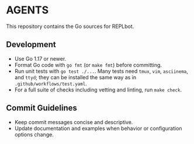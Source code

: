 # AGENTS

This repository contains the Go sources for REPLbot.

## Development

- Use Go 1.17 or newer.
- Format Go code with `go fmt` (or `make fmt`) before committing.
- Run unit tests with `go test ./...`. Many tests need `tmux`, `vim`, `asciinema`, and `ttyd`; they can be installed the same way as in `.github/workflows/test.yaml`.
- For a full suite of checks including vetting and linting, run `make check`.

## Commit Guidelines

- Keep commit messages concise and descriptive.
- Update documentation and examples when behavior or configuration options change.


